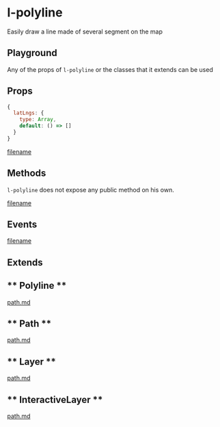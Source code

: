 # l-polyline

Easily draw a line made of several segment on the map

## Playground
Any of the props of `l-polyline` or the classes that it extends can be used

<vuep template="#polyline-example"></vuep>

<script v-pre type="text/x-template" id="polyline-example">

<template>
  <l-map style="height: 100%; width: 100%" :zoom="zoom" :center="center">
    <l-tile-layer :url="url"></l-tile-layer>
      <l-polyline
      :lat-lngs="polyline.latlngs"
      :color="polyline.color">
      </l-polyline>
  </l-map>
</template>

<script>

Vue.component('l-map', Vue2Leaflet.LMap)
Vue.component('l-tile-layer', Vue2Leaflet.LTileLayer)
Vue.component('l-polyline', Vue2Leaflet.LPolyline)

export default {
  data () {
    return {
      url: 'http://{s}.tile.osm.org/{z}/{x}/{y}.png',
      zoom: 8,
      center: [47.413220, -1.319482],
      markerLatLng: [47.313220, -1.319482],
      polyline: {
        latlngs: [[47.334852, -1.509485], [47.342596, -1.328731], [47.241487, -1.190568], [47.234787, -1.358337]],
        color: 'green'
      }
    };
  }
}
</script>
</script>

## Props

```js
{
  latLngs: {
    type: Array,
    default: () => []
  }
}
```

[filename](../props-notice.md ':include')

## Methods

`l-polyline` does not expose any public method on his own.

[filename](../methods-notice.md ':include')

## Events

[filename](../shared-events.md ':include')

## Extends

<!-- tabs:start -->

## ** Polyline **

[path.md](../../mixins/polyline.md ':include')

## ** Path **

[path.md](../../mixins/path.md ':include')

## ** Layer **

[path.md](../../mixins/layer.md ':include')

## ** InteractiveLayer **

[path.md](../../mixins/interactive-layer.md ':include')

<!-- tabs:end -->
